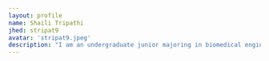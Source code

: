 ```yaml
---
layout: profile
name: Shaili Tripathi
jhed: stripat9
avatar: 'stripat9.jpeg'
description: "I am an undergraduate junior majoring in biomedical engineering and minoring in computer science."
---
```


